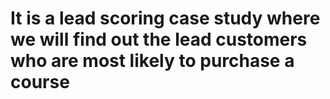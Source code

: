 # It is a lead scoring case study where we will find out the lead customers who are most likely to purchase a course
